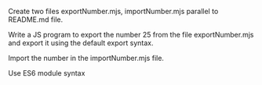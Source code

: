 Create two files exportNumber.mjs, importNumber.mjs parallel to README.md file.

Write a JS program to export the number 25 from the file exportNumber.mjs and export it using the default export syntax.

Import the number in the importNumber.mjs file.

Use ES6 module syntax